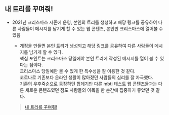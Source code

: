 ## 내 트리를 꾸며줘!

- 2021년 크리스마스 시즌에 운영, 본인의 트리를 생성하고 해당 링크를 공유하여 다른 사람들이 메시지를 남기게 할 수 있는 웹 콘텐츠, 본인만 크리스마스에 열어볼 수 있음
  
  + 계정을 만들면 본인 트리가 생성되고 해당 링크를 공유하여 다른 사람들이 메시지를 남기게 할 수 있다.<br>
  핵심 포인트는 크리스마스 당일에야 본인 트리에 작성된 메시지를 열어 볼 수 있다는 점이다.<br>
  크리스마스 당일에만 볼 수 있게 한 특수성을 잘 이용한 것 같다.<br>
  코로나로 기존보다 온라인 생활이 많아졌던 사람들의 심리를 잘 자극했다.<br>
  기존의 우후죽순으로 등장하던 껍데기만 다른 mbti 테스트 웹 콘텐츠들과는 다른 새로운 콘텐츠였던 점도 사람들의 이목을 한 순간에 집중하기 좋았던 것 같다.<br>
  > [내 트리를 꾸며줘!](https://colormytree.me/)